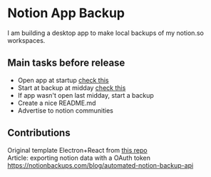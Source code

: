 # Notion App Backup

I am building a desktop app to make local backups of my notion.so workspaces.

## Main tasks before release
- Open app at startup [check this](https://codedotspirit.dev/blog/Starting%20an%20Electron%20app%20on%20System%20Boot)
- Start at backup at midday [check this](https://javascript.plainenglish.io/schedule-repetitive-tasks-in-node-js-3bef27515ce5)
- If app wasn't open last midday, start a backup
- Create a nice README.md
- Advertise to notion communities

## Contributions 

Original template Electron+React from [this repo](https://github.com/yhirose/react-typescript-electron-sample-with-create-react-app-and-electron-builder)  
Article: exporting notion data with a OAuth token https://notionbackups.com/blog/automated-notion-backup-api
